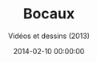 ---
title: "Bocaux"
subtitle: "Vidéos et dessins (2013)"
date: 2014-02-10 00:00:00
description: 
featured_image: '/images/20Bocaux/couverture.PNG'
---